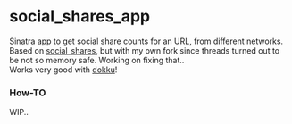 # social_shares_app
Sinatra app to get social share counts for an URL, from different networks.  
Based on [social_shares](https://github.com/Timrael/social_shares), but with my own fork since threads turned out to be not so memory safe. Working on fixing that..  
Works very good with [dokku](https://github.com/dokku/dokku)!

### How-TO

WIP..
